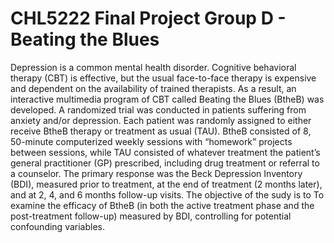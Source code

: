 # CHL5222 Final Project Group D - Beating the Blues
Depression is a common mental health disorder. Cognitive behavioral therapy (CBT) is effective, but the usual face-to-face therapy is expensive and dependent on the availability of trained therapists. As a result, an interactive multimedia program of CBT called Beating the Blues (BtheB) was developed. A randomized trial was conducted in patients suffering from anxiety and/or depression. Each patient was randomly assigned to either receive BtheB therapy or treatment as usual (TAU). BtheB consisted of 8, 50-minute computerized weekly sessions with “homework” projects between sessions, while TAU consisted of whatever treatment the patient’s general practitioner (GP) prescribed, including drug treatment or referral to a counselor. The primary response was the Beck Depression Inventory (BDI), measured prior to treatment, at the end of treatment (2 months later), and at 2, 4, and 6 months follow-up visits. The objective of the sudy is to To examine the efficacy of BtheB (in both the active treatment phase and the post-treatment follow-up) measured by BDI, controlling for potential confounding variables.
